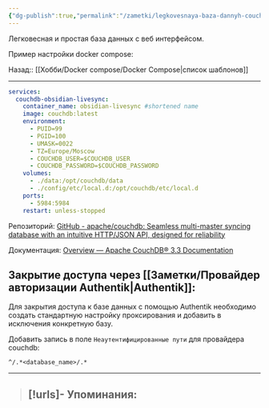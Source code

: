 ```yaml
---
{"dg-publish":true,"permalink":"/zametki/legkovesnaya-baza-dannyh-couch-db/","created":"2024-09-16 00:40","updated":"2024-09-16T00:51:08+03:00"}
---
```


Легковесная и простая база данных с веб интерфейсом.

Пример настройки docker compose:


<div class="transclusion internal-embed is-loaded"><div class="markdown-embed">




Назад:: [[Хобби/Docker compose/Docker Compose\|список шаблонов]]

---
```yaml
services:
  couchdb-obsidian-livesync:
    container_name: obsidian-livesync #shortened name
    image: couchdb:latest
    environment:
      - PUID=99
      - PGID=100
      - UMASK=0022
      - TZ=Europe/Moscow
      - COUCHDB_USER=$COUCHDB_USER
      - COUCHDB_PASSWORD=$COUCHDB_PASSWORD
    volumes:
      - ./data:/opt/couchdb/data
      - ./config/etc/local.d:/opt/couchdb/etc/local.d
    ports:
      - 5984:5984
    restart: unless-stopped
```



</div></div>


Репозиторий: [GitHub - apache/couchdb: Seamless multi-master syncing database with an intuitive HTTP/JSON API, designed for reliability](https://github.com/apache/couchdb)

Документация: [Overview — Apache CouchDB® 3.3 Documentation](https://docs.couchdb.org/en/stable/)

## Закрытие доступа через [[Заметки/Провайдер авторизации Authentik\|Authentik]]:

Для закрытия доступа к базе данных с помощью Authentik необходимо создать стандартную настройку проксирования и добавить в исключения конкретную базу.

Добавить запись в поле `Неаутентифицированные пути` для провайдера couchdb:
```
^/.*<database_name>/.*
```


---
> [!urls]- Упоминания:
> - 
